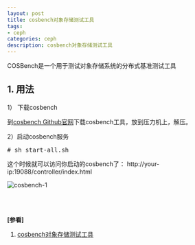 ```yaml
---
layout: post
title: cosbench对象存储测试工具
tags:
- ceph
categories: ceph
description: cosbench对象存储测试工具
---
```



COSBench是一个用于测试对象存储系统的分布式基准测试工具


<!-- more -->

## 1. 用法

1） 下载cosbench

到[cosbench Github官网](https://github.com/intel-cloud/cosbench)下载cosbench工具，放到压力机上，解压。

2）启动cosbench服务

<pre>
# sh start-all.sh
</pre>

这个时候就可以访问你启动的cosbench了： http://your-ip:19088/controller/index.html     

![cosbench-1](https://ivanzz1001.github.io/records/assets/img/ceph/cosbench/381b209413d345e3ab35eec5b726fd8b.png)



<br />
<br />

**[参看]**

1. [cosbench对象存储测试工具](https://blog.csdn.net/bandaoyu/article/details/138051244)

<br />
<br />
<br />




